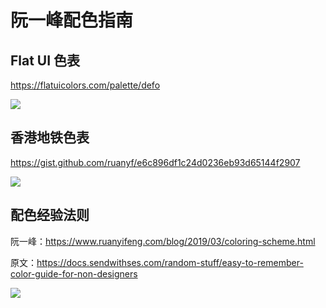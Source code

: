 # 阮一峰配色指南

## Flat UI 色表

https://flatuicolors.com/palette/defo

![](https://cjpark-1304138896.cos.ap-guangzhou.myqcloud.com/note_img/20211214104015.png)

## 香港地铁色表

https://gist.github.com/ruanyf/e6c896df1c24d0236eb93d65144f2907

![](https://cjpark-1304138896.cos.ap-guangzhou.myqcloud.com/note_img/20211214104051.png)

## 配色经验法则

阮一峰：https://www.ruanyifeng.com/blog/2019/03/coloring-scheme.html

原文：https://docs.sendwithses.com/random-stuff/easy-to-remember-color-guide-for-non-designers

![](https://cjpark-1304138896.cos.ap-guangzhou.myqcloud.com/note_img/20211214112418.png)

